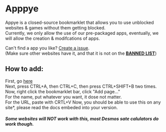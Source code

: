 # Apppye
Appye is a closed-source bookmarklet that allows you to use unblocked websites &amp; games without them getting blocked.<br />
Currently, we only allow the use of our pre-packaged apps, eventually, we will allow the creation & modifcations of apps.
<br />

Can't find a app you like? [Create a issue](https://github.com/KUKHUA/Apppye/issues/new?assignees=&labels=&projects=&template=app-game-request.md&title=%5BAPP%5D).<br />
(Make sure other websites have it, and that it is not on the [**BANNED LIST**](https://github.com/KUKHUA/Apppye/blob/main/BANNEDLIST.md))
## How to add:
First, go [here](https://raw.githubusercontent.com/KUKHUA/Apppye/main/bookmarklet.js)
<br />
Next, press CTRL+A, then CTRL+C, then press CTRL+SHIFT+B two times.
<br />
Now, right click the bookmarklet bar, click "Add page..."
<br />
For the name, put whatever you want, it dose not matter.
<br />
For the URL, paste with CRTL+V
Now, you should be able to use this on any site*, please read the docs embeded into your version.
##### *Some websites will **NOT** work with this, most Desmos sate calulators do work though.*

